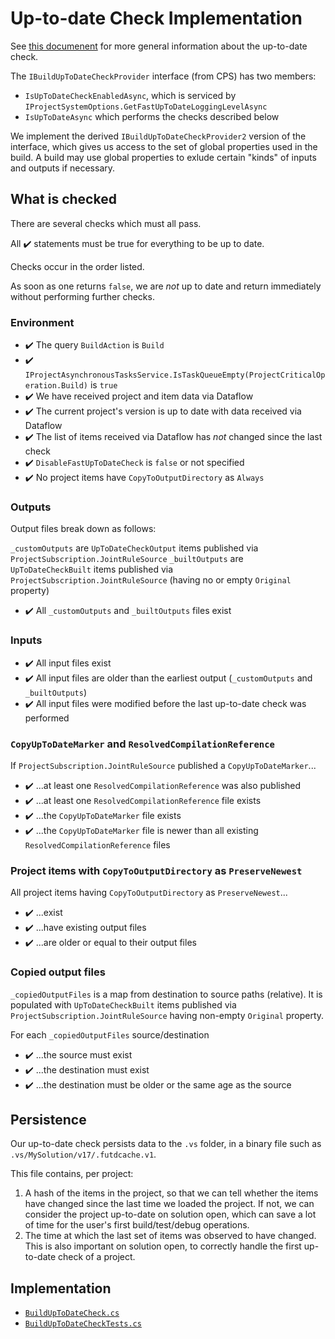 # Up-to-date Check Implementation

See [this documenent](../up-to-date-check.md) for more general information about the up-to-date check.

The `IBuildUpToDateCheckProvider` interface (from CPS) has two members:

- `IsUpToDateCheckEnabledAsync`, which is serviced by `IProjectSystemOptions.GetFastUpToDateLoggingLevelAsync`
- `IsUpToDateAsync` which performs the checks described below

We implement the derived `IBuildUpToDateCheckProvider2` version of the interface, which gives us access to the set of global properties used in the build. A build may use global properties to exlude certain "kinds" of inputs and outputs if necessary.

## What is checked

There are several checks which must all pass. 

All :heavy_check_mark: statements must be true for everything to be up to date.

Checks occur in the order listed.

As soon as one returns `false`, we are _not_ up to date and return immediately without performing further checks.

### Environment

- :heavy_check_mark: The query `BuildAction` is `Build`
- :heavy_check_mark: `IProjectAsynchronousTasksService.IsTaskQueueEmpty(ProjectCriticalOperation.Build)` is `true`
- :heavy_check_mark: We have received project and item data via Dataflow
- :heavy_check_mark: The current project's version is up to date with data received via Dataflow
- :heavy_check_mark: The list of items received via Dataflow has _not_ changed since the last check
- :heavy_check_mark: `DisableFastUpToDateCheck` is `false` or not specified
- :heavy_check_mark: No project items have `CopyToOutputDirectory` as `Always`

### Outputs

Output files break down as follows:

`_customOutputs` are `UpToDateCheckOutput` items published via `ProjectSubscription.JointRuleSource`
`_builtOutputs` are `UpToDateCheckBuilt` items published via `ProjectSubscription.JointRuleSource` (having no or empty `Original` property)

- :heavy_check_mark: All `_customOutputs` and `_builtOutputs` files exist

### Inputs

- :heavy_check_mark: All input files exist
- :heavy_check_mark: All input files are older than the earliest output (`_customOutputs` and `_builtOutputs`)
- :heavy_check_mark: All input files were modified before the last up-to-date check was performed

### `CopyUpToDateMarker` and `ResolvedCompilationReference`

If `ProjectSubscription.JointRuleSource` published a `CopyUpToDateMarker`...

- :heavy_check_mark: ...at least one `ResolvedCompilationReference` was also published
- :heavy_check_mark: ...at least one `ResolvedCompilationReference` file exists
- :heavy_check_mark: ...the `CopyUpToDateMarker` file exists
- :heavy_check_mark: ...the `CopyUpToDateMarker` file is newer than all existing `ResolvedCompilationReference` files

### Project items with `CopyToOutputDirectory` as `PreserveNewest`

All project items having `CopyToOutputDirectory` as `PreserveNewest`...

- :heavy_check_mark: ...exist
- :heavy_check_mark: ...have existing output files
- :heavy_check_mark: ...are older or equal to their output files

### Copied output files

`_copiedOutputFiles` is a map from destination to source paths (relative). It is populated with `UpToDateCheckBuilt` items published via `ProjectSubscription.JointRuleSource` having non-empty `Original` property.

For each `_copiedOutputFiles` source/destination

- :heavy_check_mark: ...the source must exist
- :heavy_check_mark: ...the destination must exist
- :heavy_check_mark: ...the destination must be older or the same age as the source

## Persistence

Our up-to-date check persists data to the `.vs` folder, in a binary file such as `.vs/MySolution/v17/.futdcache.v1`.

This file contains, per project:

1. A hash of the items in the project, so that we can tell whether the items have changed since the last time we loaded the project. If not, we can consider the project up-to-date on solution open, which can save a lot of time for the user's first build/test/debug operations.
2. The time at which the last set of items was observed to have changed. This is also important on solution open, to correctly handle the first up-to-date check of a project.

## Implementation

- [`BuildUpToDateCheck.cs`](/src/Microsoft.VisualStudio.ProjectSystem.Managed/ProjectSystem/UpToDate/BuildUpToDateCheck.cs)
- [`BuildUpToDateCheckTests.cs`](/tests/Microsoft.VisualStudio.ProjectSystem.Managed.UnitTests/ProjectSystem/UpToDate/BuildUpToDateCheckTests.cs)
